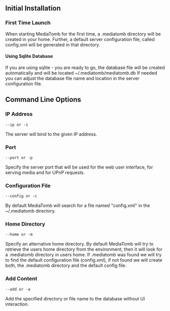 
## Initial Installation
### First Time Launch

When starting MediaTomb for the first time, a .mediatomb directory will be created in your home. Further, a default server configuration file, called config.xml will be generated in that directory.

#### Using Sqlite Database

If you are using sqlite - you are ready to go, the database file will be created automatically and will be located ~/.mediatomb/mediatomb.db If needed you can adjust the database file name and location in the server configuration file.

## Command Line Options

### IP Address
```
--ip or -i
```
The server will bind to the given IP address.

### Port
```
--port or -p
```
Specify the server port that will be used for the web user interface, for serving media and for UPnP requests.

### Configuration File
```
--config or -c
```
By default MediaTomb will search for a file named "config.xml" in the ~/.mediatomb directory.

### Home Directory
```
--home or -m
```
Specify an alternative home directory. By default MediaTomb will try to retrieve the users home directory from the environment, then it will look for a .mediatomb directory in users home. If .mediatomb was found we will try to find the default configuration file (config.xml), if not found we will create both, the .mediatomb directory and the default config file.

### Add Content
```
--add or -a
```
Add the specified directory or file name to the database without UI interaction. 